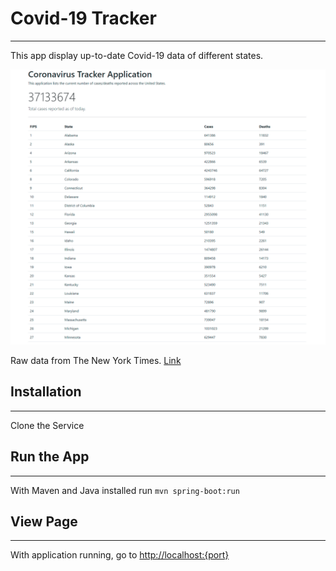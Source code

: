 # Covid-19 Tracker

---

This app display up-to-date Covid-19 data of different states.

![homepage](src/main/resources/images/home-screenshot.png)


Raw data from The New York Times. [Link](https://github.com/nytimes/covid-19-data)

## Installation

---

Clone the Service

## Run the App

---

With Maven and Java installed
run `mvn spring-boot:run`


## View Page

---
With application running, go to [http://localhost:{port}](http://localhost:8080)



